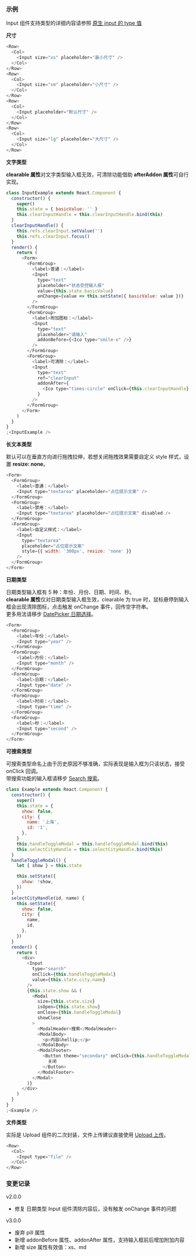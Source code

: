 ### 示例

Input 组件支持类型的详细内容请参照 [原生 input 的 type 值](https://developer.mozilla.org/en-US/docs/Web/HTML/Element/input#Form_%3Cinput%3E_types)

**尺寸**

```js
<Row>
  <Col>
    <Input size="xs" placeholder="最小尺寸" />
  </Col>
</Row>
<Row>
  <Col>
    <Input size="sm" placeholder="小尺寸" />
  </Col>
</Row>
<Row>
  <Col>
    <Input placeholder="默认尺寸" />
  </Col>
</Row>
<Row>
  <Col>
    <Input size="lg" placeholder="大尺寸" />
  </Col>
</Row>
```

**文字类型**

**clearable 属性**对文字类型输入框无效，可清除功能借助 **afterAddon 属性**可自行实现。

```js
class InputExample extends React.Component {
  constructor() {
    super()
    this.state = { basicValue: '' }
    this.clearInputHandle = this.clearInputHandle.bind(this)
  }
  clearInputHandle() {
    this.refs.clearInput.setValue('')
    this.refs.clearInput.focus()
  }
  render() {
    return (
      <Form>
        <FormGroup>
          <label>普通：</label>
          <Input
            type="text"
            placeholder="状态受控输入框"
            value={this.state.basicValue}
            onChange={value => this.setState({ basicValue: value })}
          />
        </FormGroup>
        <FormGroup>
          <label>附加图标：</label>
          <Input
            type="text"
            placeholder="请输入"
            addonBefore={<Ico type="smile-o" />}
          />
        </FormGroup>
        <FormGroup>
          <label>可清除：</label>
          <Input
            type="text"
            ref="clearInput"
            addonAfter={
              <Ico type="times-circle" onClick={this.clearInputHandle} />
            }
          />
        </FormGroup>
      </Form>
    )
  }
}
;<InputExample />
```

**长文本类型**

默认可以在垂直方向进行拖拽拉伸，若想关闭拖拽效果需要自定义 style 样式，设置 **resize: none**。

```javascript
<Form>
  <FormGroup>
    <label>普通：</label>
    <Input type="textarea" placeholder="占位提示文案" />
  </FormGroup>
  <FormGroup>
    <label>禁用：</label>
    <Input type="textarea" placeholder="占位提示文案" disabled />
  </FormGroup>
  <FormGroup>
    <label>自定义样式：</label>
    <Input
      type="textarea"
      placeholder="占位提示文案"
      style={{ width: '300px', resize: 'none' }}
    />
  </FormGroup>
</Form>
```

**日期类型**

日期类型输入框有 5 种：年份、月份、日期、时间、秒。<br/>
**clearable 属性**仅对日期类型输入框生效，clearable 为 true 时，鼠标悬停到输入框会出现清除图标，点击触发 onChange 事件，回传空字符串。<br/>
更多用法请移步 [DatePicker 日期选择](#/Data%20Entry/DatePicker)。

```js
<Form>
  <FormGroup>
    <label>年份：</label>
    <Input type="year" />
  </FormGroup>
  <FormGroup>
    <label>月份：</label>
    <Input type="month" />
  </FormGroup>
  <FormGroup>
    <label>日期：</label>
    <Input type="date" />
  </FormGroup>
  <FormGroup>
    <label>时间：</label>
    <Input type="time" />
  </FormGroup>
  <FormGroup>
    <label>秒：</label>
    <Input type="second" />
  </FormGroup>
</Form>
```

**可搜索类型**

可搜索类型命名上由于历史原因不够准确，实际表现是输入框为只读状态，接受 onClick 回调。<br/>
带搜索功能的输入框请移步 [Search 搜索](#/Data%20Entry/Search)。

```js
class Example extends React.Component {
  constructor() {
    super()
    this.state = {
      show: false,
      city: {
        name: '上海',
        id: '1',
      },
    }
    this.handleToggleModal = this.handleToggleModal.bind(this)
    this.selectCityHandle = this.selectCityHandle.bind(this)
  }
  handleToggleModal() {
    let { show } = this.state

    this.setState({
      show: !show,
    })
  }
  selectCityHandle(id, name) {
    this.setState({
      show: false,
      city: {
        name,
        id,
      },
    })
  }
  render() {
    return (
      <div>
        <Input
          type="search"
          onClick={this.handleToggleModal}
          value={this.state.city.name}
        />
        {this.state.show && (
          <Modal
            size={this.state.size}
            isOpen={this.state.show}
            onClose={this.handleToggleModal}
            showClose
          >
            <ModalHeader>搜索</ModalHeader>
            <ModalBody>
              <p>内容&hellip;</p>
            </ModalBody>
            <ModalFooter>
              <Button theme="secondary" onClick={this.handleToggleModal}>
                关闭
              </Button>
            </ModalFooter>
          </Modal>
        )}
      </div>
    )
  }
}
;<Example />
```

**文件类型**

实际是 Upload 组件的二次封装，文件上传建议直接使用 [Upload 上传](#/Data%20Entry/Upload)。

```js
<Row>
  <Col>
    <Input type="file" />
  </Col>
</Row>
```

### 变更记录

v2.0.0

- 修复 日期类型 Input 组件清除内容后，没有触发 onChange 事件的问题

v3.0.0

- 废弃 pill 属性
- 新增 addonBefore 属性、addonAfter 属性，支持输入框前后增加附加内容
- 新增 size 属性有效值：xs、md
